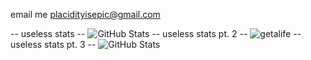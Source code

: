 email me
placidityisepic@gmail.com

-- useless stats --
![GitHub Stats](https://github-readme-stats.vercel.app/api?username=PlacidityIsEpic&theme=onedark&show_icons=true&hide_border=true&count_private=true)
-- useless stats pt. 2 --
![getalife](https://www.ourtimebd.com/beta/wp-content/uploads/2016/04/Lead-1.gif)
-- useless stats pt. 3 --
![GitHub Stats](https://github-readme-stats.vercel.app/api/top-langs/?username=PlacidityIsEpic&theme=onedark&show_icons=true&hide_border=true&layout=compact)

